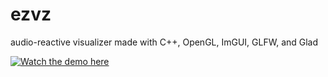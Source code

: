 # ezvz
audio-reactive visualizer made with C++, OpenGL, ImGUI, GLFW, and Glad

[![Watch the demo here](assets/ezvz_thumb.png)](https://www.youtube.com/watch?v=p2vvUSVbi0c)
